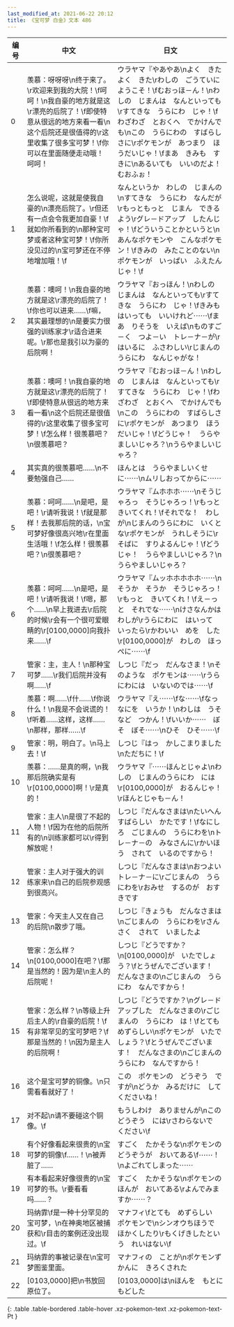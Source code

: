 ```yaml
---
last_modified_at: 2021-06-22 20:12
title: 《宝可梦 白金》文本 486
---
```

| 编号 | 中文 | 日文 |
| ---- | ---- | ---- |
| 0 | 羡慕：呀呀呀\n终于来了。\r欢迎来到我的大院！\f呵呵！\n我自豪的地方就是这\r漂亮的后院了！\f即使特意从很远的地方来看一看\n这个后院还是很值得的\r这里收集了很多宝可梦！\f你可以在里面随便走动哦！呵呵！ | ウラヤマ『やあやあ\nよく　きた　よく　きた\rわしの　ごうていに　ようこそ！\fむおっほ－ん！\nわしの　じまんは　なんといっても\rすてきな　うらにわ　じゃ！\fわざわざ　とおくへ　でかけんでも\nこの　うらにわの　すばらしさに\rポケモンが　あつまり　ほうだいじゃ！\fまあ　きみも　すきに\nあるいても　いいのだよ！　むおふぉ！ |
| 1 | 怎么说呢，这就是使我自豪的\n漂亮后院了。\r但还有一点会令我更加自豪！\f就如你所看到的\n那种宝可梦或者这种宝可梦！\f你所没见过的\n宝可梦还在不停地增加哦！\f | なんというか　わしの　じまんの\nすてきな　うらにわ　なんだが\rもっともっと　じまん　できるよう\rグレ－ドアップ　したんじゃ！\fどういうことかというと\nあんなポケモンや　こんなポケモン！\fきみの　みたことのない\nポケモンが　いっぱい　ふえたんじゃ！\f |
| 2 | 羡慕：噢呵！\n我自豪的地方就是这\r漂亮的后院了！\f你也可以进来……\f嘛，其实最理想的\n是要实力很强的训练家才\r适合进来呢。\r那也是我引以为豪的后院啊！ | ウラヤマ『おっほん！\nわしの　じまんは　なんといっても\rすてきな　うらにわ　じゃ！\fきみも　はいっても　いいけれど⋯⋯\fまあ　りそうを　いえば\nものすご－く　つよ－い　トレ－ナ－が\rはいるに　ふさわしい\rじまんのうらにわ　なんじゃがな！ |
| 3 | 羡慕：噢呵！\n我自豪的地方就是这\r漂亮的后院了！\f即使特意从很远的地方来看一看\n这个后院还是很值得的\r这里收集了很多宝可梦！\f怎么样！很羡慕吧？\n很羡慕吧？ | ウラヤマ『むおっほ－ん！\nわしの　じまんは　なんといっても\rすてきな　うらにわ　じゃ！\fわざわざ　とおくへ　でかけんでも\nこの　うらにわの　すばらしさに\rポケモンが　あつまり　ほうだいじゃ！\fどうじゃ！　うらやましいじゃろ？\nうらやましいじゃろ？ |
| 4 | 其实真的很羡慕吧……\n不要勉强自己…… | ほんとは　うらやましいくせに⋯⋯\nムリしおってからに⋯⋯ |
| 5 | 羡慕：呵呵……\n是吧，是吧！\r请听我说！\f就是那样！去我那后院的话，\n宝可梦好像很高兴地\r在里面生活哦！\f怎么样！很羡慕吧？\n很羡慕吧？ | ウラヤマ『ムホホホ⋯⋯\nそうじゃろっ　そうじゃろっ！\rもっと　きいてくれ！\fそれでな！　わしが\nじまんのうらにわに　いくとな\rポケモンが　うれしそうに\rそばに　すりよるんじゃ！\fどうじゃ！　うらやましいじゃろ？\nうらやましいじゃろ？ |
| 6 | 羡慕：呵呵……\n是吧，是吧！\r请听我说！\f嗯，那个……\n早上我进去\r后院的时候\r会有一个很可爱眼睛的\r[0100,0000]向我扑来……\f | ウラヤマ『ムッホホホホホ⋯⋯\nそうか　そうか　そうじゃろっ！\rもっと　きいてくれ！\fえ－っと　それでな⋯⋯\nけさなんかは　わしが\rうらにわに　はいって　いったら\rかわいい　めを　した\r[0100,0000]が　わしの　ほっぺに⋯⋯\f |
| 7 | 管家：主，主人！\n那种宝可梦……\r我们后院并没有啊……\f | しつじ『だっ　だんなさま！\nそのような　ポケモンは⋯⋯\rうらにわには　いないのでは⋯⋯\f |
| 8 | 羡慕：啊……\f什……\f你说什么！\n我是不会说谎的！\f听着……这样，这样……\n那样，那样……\f | ウラヤマ『え⋯⋯\fな⋯⋯\fなっ　なにを　いうか！\nわしは　うそなど　つかん！\fいいか⋯⋯　ぼそ　ぼそ⋯⋯\nひそ　ひそ⋯⋯\f |
| 9 | 管家：明，明白了。\n马上去！\f | しつじ『はっ　かしこまりました\nただちに！\f |
| 10 | 羡慕：……是真的啊，\n我那后院确实是有\r[0100,0000]啊！\r是真的！ | ウラヤマ『⋯⋯ほんとじゃよ\nわしの　じまんのうらにわ　には\r[0100,0000]が　おるんじゃ！\rほんとじゃも－ん！ |
| 11 | 管家：主人\n是很了不起的人物！\f因为在他的后院所有的\n训练家都可以\r得到解放呢！ | しつじ『だんなさまは\nたいへん　すばらしい　かたです！\fなにしろ　ごじまんの　うらにわを\nトレ－ナ－の　みなさんに\rかいほう　されて　いるのですから！ |
| 12 | 管家：主人对于强大的训练家来\n自己的后院参观感到很高兴。 | しつじ『だんなさまは\nおつよい　トレ－ナ－に\rごじまんの　うらにわを\rおみせ　するのが　おすきです |
| 13 | 管家：今天主人又在自己的后院\n散步了哦。 | しつじ『きょうも　だんなさまは\nごじまんの　うらにわを\rさんさく　されて　いましたよ |
| 14 | 管家：怎么样？\n[0100,0000]在吧？\f那是当然的！因为是\n主人的后院呢！ | しつじ『どうですか？\n[0100,0000]が　いたでしょう？\fとうぜんでございます！　だんなさまの\nごじまんの　うらにわ　なんですから！ |
| 15 | 管家：怎么样？\n等级上升后主人的\r自豪的后院！\f有非常罕见的宝可梦吧？\f那是当然的！\n因为是主人的后院啊！ | しつじ『どうですか？\nグレ－ドアップした　だんなさまの\rごじまんの　うらにわ　は！\fとても　めずらしい\nポケモンが　いたでしょう？\fとうぜんでございます！　だんなさまの\nごじまんの　うらにわ　なんですから！ |
| 16 | 这个是宝可梦的铜像。\n只需看看就好了！ | この　ポケモンの　どうぞう　ですが\nどうか　みるだけに　してくださいね！ |
| 17 | 对不起\n请不要碰这个铜像。\f | もうしわけ　ありませんが\nこの　どうぞう　には\rさわらないで　ください\f |
| 18 | 有个好像看起来很贵的\n宝可梦的铜像\f……！\n被弄脏了…… | すごく　たかそうな\nポケモンの　どうぞうが　おいてある\f⋯⋯！\nよごれてしまった⋯⋯ |
| 19 | 有本看起来好像很贵的\n宝可梦的书。\r要看看吗……？ | すごく　たかそうな\nポケモンの　ほんが　おいてある\rよんでみますか⋯⋯？ |
| 20 | 玛纳霏\f是一种十分罕见的宝可梦，\n在神奥地区被捕获和\r目击的案例还没出现过。\f | マナフィ\fとても　めずらしい　ポケモンで\nシンオウちほうで　ほかくしたり\rもくげきしたという　れいはない\f |
| 21 | 玛纳霏的事被记录在\n宝可梦图鉴里面。 | マナフィの　ことが\nポケモンずかんに　きろくされた |
| 22 | [0103,0000]把\n书放回原位了。 | [0103,0000]は\nほんを　もとに　もどした |
{: .table .table-bordered .table-hover .xz-pokemon-text .xz-pokemon-text-Pt }